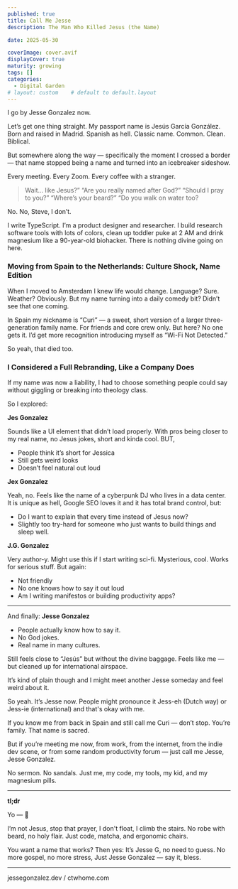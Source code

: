 ```yaml
---
published: true
title: Call Me Jesse
description: The Man Who Killed Jesus (the Name)

date: 2025-05-30

coverImage: cover.avif
displayCover: true
maturity: growing
tags: []
categories:
  - Digital Garden
# layout: custom    # default to default.layout
---
```

I go by Jesse Gonzalez now.

Let’s get one thing straight. My passport name is Jesús García González. Born and raised in Madrid. Spanish as hell. Classic name. Common. Clean. Biblical.

But somewhere along the way — specifically the moment I crossed a border — that name stopped being a name and turned into an icebreaker sideshow.

Every meeting. Every Zoom. Every coffee with a stranger.

> Wait… like Jesus?”
> “Are you really named after God?”
> “Should I pray to you?”
> “Where’s your beard?”
> “Do you walk on water too?

No. No, Steve, I don’t.

I write TypeScript. I’m a product designer and researcher. I build research software tools with lots of colors, clean up toddler puke at 2 AM and drink magnesium like a 90-year-old biohacker. There is nothing divine going on here.

### Moving from Spain to the Netherlands: Culture Shock, Name Edition

When I moved to Amsterdam I knew life would change. Language? Sure. Weather? Obviously. But my name turning into a daily comedy bit? Didn’t see that one coming.

In Spain my nickname is “Curi” — a sweet, short version of a larger three-generation family name. For friends and core crew only.
But here? No one gets it. I’d get more recognition introducing myself as “Wi-Fi Not Detected.”

So yeah, that died too.

### I Considered a Full Rebranding, Like a Company Does

If my name was now a liability, I had to choose something people could say without giggling or breaking into theology class.

So I explored:

**Jes Gonzalez**

Sounds like a UI element that didn’t load properly. With pros being closer to my real name, no Jesus jokes, short and kinda cool. BUT,

- People think it’s short for Jessica
- Still gets weird looks
- Doesn’t feel natural out loud

**Jex Gonzalez**

Yeah, no. Feels like the name of a cyberpunk DJ who lives in a data center. It is unique as hell, Google SEO loves it and it has total brand control, but:

- Do I want to explain that every time instead of Jesus now?
- Slightly too try-hard for someone who just wants to build things and sleep well.

**J.G. Gonzalez**

Very author-y. Might use this if I start writing sci-fi. Mysterious, cool. Works for serious stuff. But again:

- Not friendly
- No one knows how to say it out loud
- Am I writing manifestos or building productivity apps?

---

And finally: **Jesse Gonzalez**

- People actually know how to say it.
- No God jokes.
- Real name in many cultures.

Still feels close to “Jesús” but without the divine baggage. Feels like me — but cleaned up for international airspace.

It’s kind of plain though and I might meet another Jesse someday and feel weird about it.

So yeah. It’s Jesse now. People might pronounce it Jess-eh (Dutch way) or Jess-ie (international) and that's okay with me.

If you know me from back in Spain and still call me Curi — don’t stop. You’re family. That name is sacred.

But if you’re meeting me now, from work, from the internet, from the indie dev scene, or from some random productivity forum — just call me Jesse, Jesse Gonzalez.

No sermon. No sandals. Just me, my code, my tools, my kid, and my magnesium pills.

---

**tl;dr**

Yo — 🎤

I’m not Jesus, stop that prayer,
I don't float, I climb the stairs.
No robe with beard, no holy flair.
Just code, matcha, and ergonomic chairs.

You want a name that works? Then yes:
It’s Jesse G, no need to guess.
No more gospel, no more stress,
Just Jesse Gonzalez — say it, bless.

---

jessegonzalez.dev / ctwhome.com
